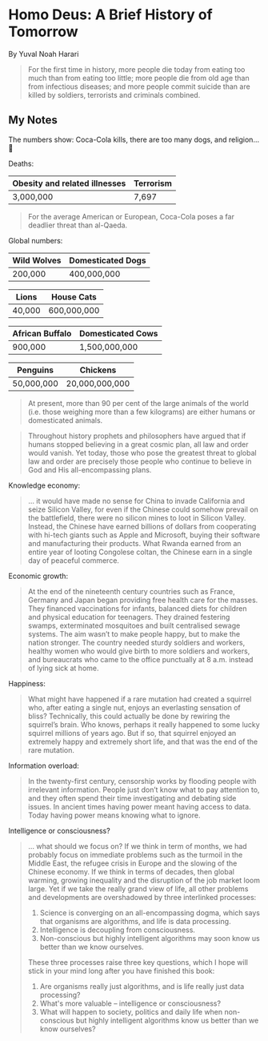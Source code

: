 # Homo Deus: A Brief History of Tomorrow

By Yuval Noah Harari

> For the first time in history, more people die today from eating too much than from eating too little; more people die from old age than from infectious diseases; and more people commit suicide than are killed by soldiers, terrorists and criminals combined.

## My Notes

The numbers show: Coca-Cola kills, there are too many dogs, and religion… 🤔

Deaths:

|Obesity and related illnesses|Terrorism|
|-----------------------------|---------|
|                    3,000,000|    7,697|

> For the average American or European, Coca-Cola poses a far deadlier threat than al-Qaeda.

Global numbers:

|Wild Wolves|Domesticated Dogs|
|-----------|-----------------|
|    200,000|      400,000,000|

|Lions |House Cats |
|------|-----------|
|40,000|600,000,000|

|African Buffalo|Domesticated Cows|
|---------------|-----------------|
|        900,000|    1,500,000,000|

|Penguins  |Chickens      |
|----------|--------------|
|50,000,000|20,000,000,000|

> At present, more than 90 per cent of the large animals of the world (i.e. those weighing more than a few kilograms) are either humans or domesticated animals.

> Throughout history prophets and philosophers have argued that if humans stopped believing in a great cosmic plan, all law and order would vanish. Yet today, those who pose the greatest threat to global law and order are precisely those people who continue to believe in God and His all-encompassing plans.


Knowledge economy:

> … it would have made no sense for China to invade California and seize Silicon Valley, for even if the Chinese could somehow prevail on the battlefield, there were no silicon mines to loot in Silicon Valley. Instead, the Chinese have earned billions of dollars from cooperating with hi-tech giants such as Apple and Microsoft, buying their software and manufacturing their products. What Rwanda earned from an entire year of looting Congolese coltan, the Chinese earn in a single day of peaceful commerce.

Economic growth:

> At the end of the nineteenth century countries such as France, Germany and Japan began providing free health care for the masses. They financed vaccinations for infants, balanced diets for children and physical education for teenagers. They drained festering swamps, exterminated mosquitoes and built centralised sewage systems. The aim wasn’t to make people happy, but to make the nation stronger. The country needed sturdy soldiers and workers, healthy women who would give birth to more soldiers and workers, and bureaucrats who came to the office punctually at 8 a.m. instead of lying sick at home.

Happiness:

> What might have happened if a rare mutation had created a squirrel who, after eating a single nut, enjoys an everlasting sensation of bliss? Technically, this could actually be done by rewiring the squirrel’s brain. Who knows, perhaps it really happened to some lucky squirrel millions of years ago. But if so, that squirrel enjoyed an extremely happy and extremely short life, and that was the end of the rare mutation.

Information overload:

>  In the twenty-first century, censorship works by flooding people with irrelevant information. People just don’t know what to pay attention to, and they often spend their time investigating and debating side issues. In ancient times having power meant having access to data. Today having power means knowing what to ignore.

Intelligence or consciousness?

> … what should we focus on? If we think in term of months, we had probably focus on immediate problems such as the turmoil in the Middle East, the refugee crisis in Europe and the slowing of the Chinese economy. If we think in terms of decades, then global warming, growing inequality and the disruption of the job market loom large. Yet if we take the really grand view of life, all other problems and developments are overshadowed by three interlinked processes:
> 
> 1. Science is converging on an all-encompassing dogma, which says that organisms are algorithms, and life is data processing.
> 2. Intelligence is decoupling from consciousness.
> 3. Non-conscious but highly intelligent algorithms may soon know us better than we know ourselves.
> 
> These three processes raise three key questions, which I hope will stick in your mind long after you have finished this book:
> 
> 1. Are organisms really just algorithms, and is life really just data processing?
> 2. What's more valuable – intelligence or consciousness?
> 3. What will happen to society, politics and daily life when non-conscious but highly intelligent algorithms know us better than we know ourselves?
